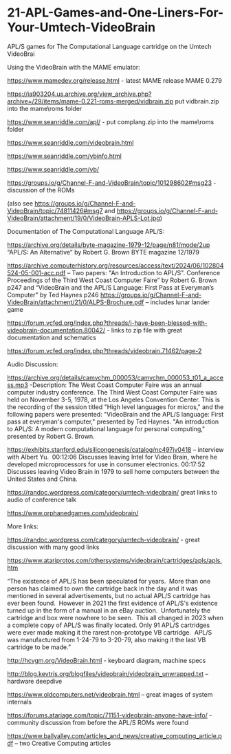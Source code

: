 # 21-APL-Games-and-One-Liners-For-Your-Umtech-VideoBrain
APL/S games for The Computational Language cartridge on the Umtech VideoBrai


Using the VideoBrain with the MAME emulator:

https://www.mamedev.org/release.html  - latest MAME release MAME 0.279  

https://ia903204.us.archive.org/view_archive.php?archive=/29/items/mame-0.221-roms-merged/vidbrain.zip   put vidbrain.zip into the mame\roms folder

https://www.seanriddle.com/apl/  - put complang.zip into the mame\roms folder

https://www.seanriddle.com/videobrain.html

https://www.seanriddle.com/vbinfo.html

https://www.seanriddle.com/vb/

https://groups.io/g/Channel-F-and-VideoBrain/topic/101298602#msg23  - discussion of the ROMs

(also see https://groups.io/g/Channel-F-and-VideoBrain/topic/74811426#msg7 and https://groups.io/g/Channel-F-and-VideoBrain/attachment/19/0/VideoBrain-APLS-Lot.jpg)



Documentation of The Computational Language APL/S:

https://archive.org/details/byte-magazine-1979-12/page/n81/mode/2up “APL/S: An Alternative” by Robert G. Brown BYTE magazine 12/1979

https://archive.computerhistory.org/resources/access/text/2024/06/102804524-05-001-acc.pdf – Two papers: "An Introduction to APL/S". Conference Proceedings of the Third West Coast Computer Faire” by Robert G. Brown  p247 and “VideoBrain and the APL/S Language: First Pass at Everyman’s Computer” by Ted Haynes p246
https://groups.io/g/Channel-F-and-VideoBrain/attachment/21/0/ALPS-Brochure.pdf – includes lunar lander game

https://forum.vcfed.org/index.php?threads/i-have-been-blessed-with-videobrain-documentation.80042/ - links to zip file with great documentation and schematics

https://forum.vcfed.org/index.php?threads/videobrain.71462/page-2



Audio Discussion:

https://archive.org/details/camvchm_000053/camvchm_000053_t01_a_access.mp3 -Description: The West Coast Computer Faire was an annual computer industry conference. The Third West Coast Computer Faire was held on November 3-5, 1978, at the Los Angeles Convention Center. This is the recording of the session titled "High level languages for micros," and the following papers were presented: "VideoBrain and the APL/S language: First pass at everyman's computer," presented by Ted Haynes. "An introduction to APL/S: A modern computational language for personal computing," presented by Robert G. Brown. 

https://exhibits.stanford.edu/silicongenesis/catalog/nc497jv0418 – interview with Albert Yu.  00:12:06 Discusses leaving Intel for Video Brain, where he developed microprocessors for use in consumer electronics. 00:17:52 Discusses leaving Video Brain in 1979 to sell home computers between the United States and China. 

https://randoc.wordpress.com/category/umtech-videobrain/  great links to audio of conference talk 

https://www.orphanedgames.com/videobrain/

More links:

https://randoc.wordpress.com/category/umtech-videobrain/ - great discussion with many good links

https://www.atariprotos.com/othersystems/videobrain/cartridges/apls/apls.htm

 “The existence of APL/S has been speculated for years.  More than one person has claimed to own the cartridge back in the day and it was mentioned in several advertisements, but no actual APL/S cartridge has ever been found.  However in 2021 the first evidence of APL/S's existence turned up in the form of a manual in an eBay auction.  Unfortunately the cartridge and box were nowhere to be seen.  This all changed in 2023 when a complete copy of APL/S was finally located.
Only 91 APL/S cartridges were ever made making it the rarest non-prototype VB cartridge.  APL/S was manufactured from 1-24-79 to 3-20-79, also making it the last VB cartridge to be made.”

http://hcvgm.org/VideoBrain.html  - keyboard diagram, machine specs

http://blog.kevtris.org/blogfiles/videobrain/videobrain_unwrapped.txt – hardware deepdive

https://www.oldcomputers.net/videobrain.html – great images of system internals

https://forums.atariage.com/topic/71151-videobrain-anyone-have-info/ - community discussion from before the APL/S ROMs were found


https://www.ballyalley.com/articles_and_news/creative_computing_article.pdf – two Creative Computing articles



